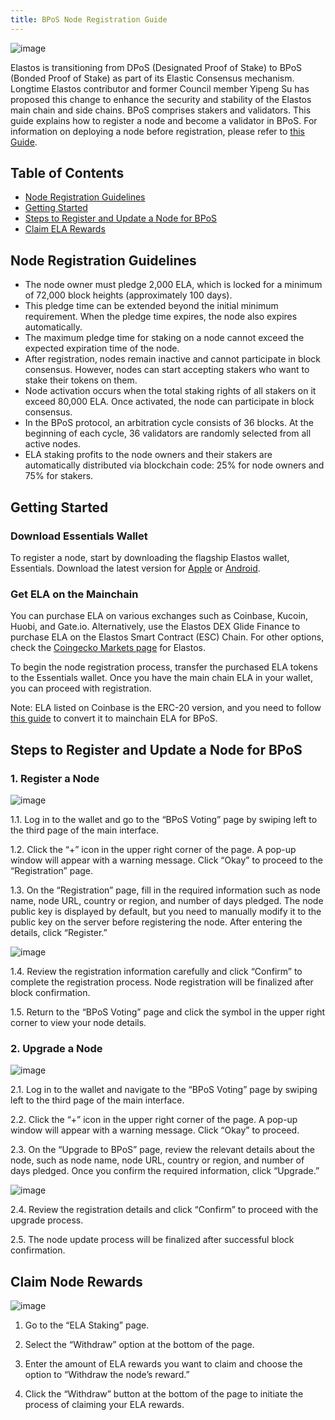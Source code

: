```yaml
---
title: BPoS Node Registration Guide
---
```


![image](/docs/assets/nodes/Featured-image-Nodes-registration.gif)

Elastos is transitioning from DPoS (Designated Proof of Stake) to BPoS (Bonded Proof of Stake) as part of its Elastic Consensus mechanism. Longtime Elastos contributor and former Council member Yipeng Su has proposed this change to enhance the security and stability of the Elastos main chain and side chains. BPoS comprises stakers and validators. This guide explains how to register a node and become a validator in BPoS. For information on deploying a node before registration, please refer to [this Guide](link_to_deployment_guide).

## Table of Contents

- [Node Registration Guidelines](#node-registration-guidelines)
- [Getting Started](#getting-started)
- [Steps to Register and Update a Node for BPoS](#steps-to-register-and-update-a-node-for-bpos)
- [Claim ELA Rewards](#claim-ela-rewards)

## Node Registration Guidelines

- The node owner must pledge 2,000 ELA, which is locked for a minimum of 72,000 block heights (approximately 100 days).
- This pledge time can be extended beyond the initial minimum requirement. When the pledge time expires, the node also expires automatically.
- The maximum pledge time for staking on a node cannot exceed the expected expiration time of the node.
- After registration, nodes remain inactive and cannot participate in block consensus. However, nodes can start accepting stakers who want to stake their tokens on them.
- Node activation occurs when the total staking rights of all stakers on it exceed 80,000 ELA. Once activated, the node can participate in block consensus.
- In the BPoS protocol, an arbitration cycle consists of 36 blocks. At the beginning of each cycle, 36 validators are randomly selected from all active nodes.
- ELA staking profits to the node owners and their stakers are automatically distributed via blockchain code: 25% for node owners and 75% for stakers.

## Getting Started

### Download Essentials Wallet

To register a node, start by downloading the flagship Elastos wallet, Essentials. Download the latest version for [Apple](https://apps.apple.com/us/app/elastos-essentials/id1568931743) or [Android](https://play.google.com/store/apps/details?id=org.elastos.essentials.app).

### Get ELA on the Mainchain

You can purchase ELA on various exchanges such as Coinbase, Kucoin, Huobi, and Gate.io. Alternatively, use the Elastos DEX Glide Finance to purchase ELA on the Elastos Smart Contract (ESC) Chain. For other options, check the [Coingecko Markets page](https://www.coingecko.com/en/coins/elastos#markets) for Elastos.

To begin the node registration process, transfer the purchased ELA tokens to the Essentials wallet. Once you have the main chain ELA in your wallet, you can proceed with registration.

Note: ELA listed on Coinbase is the ERC-20 version, and you need to follow [this guide](https://elastos.info/blog/coinbase-adds-support-for-ela-on-ethereum-erc-20/) to convert it to mainchain ELA for BPoS.

## Steps to Register and Update a Node for BPoS

### 1. Register a Node

![image](/docs/assets/nodes/Nodes-Registration-1-1-768x512.jpg)

1.1. Log in to the wallet and go to the “BPoS Voting” page by swiping left to the third page of the main interface.

1.2. Click the “+” icon in the upper right corner of the page. A pop-up window will appear with a warning message. Click “Okay” to proceed to the “Registration” page.

1.3. On the “Registration” page, fill in the required information such as node name, node URL, country or region, and number of days pledged. The node public key is displayed by default, but you need to manually modify it to the public key on the server before registering the node. After entering the details, click “Register.”

![image](/docs/assets/nodes/Nodes-Registration-2-1-768x518.jpg)

1.4. Review the registration information carefully and click “Confirm” to complete the registration process. Node registration will be finalized after block confirmation.

1.5. Return to the “BPoS Voting” page and click the symbol in the upper right corner to view your node details.

### 2. Upgrade a Node

![image](/docs/assets/nodes/Nodes-Registration-3-768x538.jpg)

2.1. Log in to the wallet and navigate to the “BPoS Voting” page by swiping left to the third page of the main interface.

2.2. Click the “+” icon in the upper right corner of the page. A pop-up window will appear with a warning message. Click “Okay” to proceed.

2.3. On the “Upgrade to BPoS” page, review the relevant details about the node, such as node name, node URL, country or region, and number of days pledged. Once you confirm the required information, click “Upgrade.”

![image](/docs/assets/nodes/Nodes-Registration-4-768x814.jpg)

2.4. Review the registration details and click “Confirm” to proceed with the upgrade process.

2.5. The node update process will be finalized after successful block confirmation.

## Claim Node Rewards

![image](/docs/assets/nodes/Nodes-Registration-5-768x508.jpg)

1. Go to the “ELA Staking” page.

2. Select the “Withdraw” option at the bottom of the page.

3. Enter the amount of ELA rewards you want to claim and choose the option to “Withdraw the node’s reward.”

4. Click the “Withdraw” button at the bottom of the page to initiate the process of claiming your ELA rewards.
